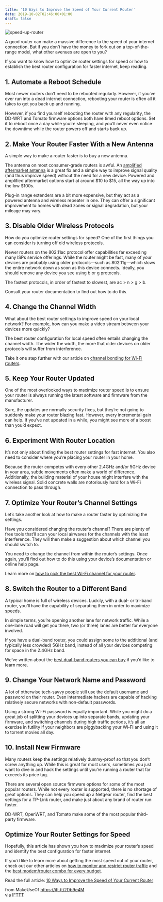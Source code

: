 ```yaml
---
title: '10 Ways to Improve the Speed of Your Current Router'
date: 2019-10-02T02:46:00+01:00
draft: false
---
```


![speed-up-router](https://static.makeuseof.com/wp-content/uploads/2015/06/speed-up-router.jpg)

A good router can make a massive difference to the speed of your internet connection. But if you don’t have the money to fork out on a top-of-the-range model, what other avenues are open to you?

If you want to know how to optimize router settings for speed or how to establish the best router configuration for faster internet, keep reading.

1\. Automate a Reboot Schedule
------------------------------

Most newer routers don’t need to be rebooted regularly. However, if you’ve ever run into a dead internet connection, rebooting your router is often all it takes to get you back up and running.

However, if you find yourself rebooting the router with any regularity, the DD-WRT and Tomato firmware options both have timed reboot options. Set it to reboot once a day while you’re sleeping, and you’ll never even notice the downtime while the router powers off and starts back up.

2\. Make Your Router Faster With a New Antenna
----------------------------------------------

A simple way to make a router faster is to buy a new antenna.

The antenna on most consumer-grade routers is awful. An [amplified aftermarket antenna](https://www.amazon.com/TECHTOO-Antenna-Connector-Wireless-Extender/dp/B00O0O0E8U) is a great fix and a simple way to improve signal quality (and thus improve speed) without the need for a new device. Powered and amplified aftermarket options start at around $10 to $15, all the way up into the low $100s.

Plug-in range extenders are a bit more expensive, but they act as a powered antenna and wireless repeater in one. They can offer a significant improvement to homes with dead zones or signal degradation, but your mileage may vary.

3\. Disable Older Wireless Protocols
------------------------------------

How do you optimize router settings for speed? One of the first things you can consider is turning off old wireless protocols.

Newer routers on the 802.11ac protocol offer capabilities far exceeding many ISPs service offerings. While the router might be fast, many of your devices are probably using older protocols—such as 802.11g—which slows the entire network down as soon as this device connects. Ideally, you should remove any device you see using b or g protocols.

The fastest protocols, in order of fastest to slowest, are ac > n > g > b.

Consult your router documentation to find out how to do this.

4\. Change the Channel Width
----------------------------

What about the best router settings to improve speed on your local network? For example, how can you make a video stream between your devices more quickly?

The best router configuration for local speed often entails changing the channel width. The wider the width, the more that older devices on older protocols will suffer from interference.

Take it one step further with our article on [channel bonding for Wi-Fi routers](//www.makeuseof.com/tag/internet-speed-channel-bonding/).

5\. Keep Your Router Updated
----------------------------

One of the most overlooked ways to maximize router speed is to ensure your router is always running the latest software and firmware from the manufacturer.

Sure, the updates are normally security fixes, but they’re not going to suddenly make your router blazing fast. However, every incremental gain can help. If you’ve not updated in a while, you might see more of a boost than you’d expect.

6\. Experiment With Router Location
-----------------------------------

It’s not only about finding the best router settings for fast internet. You also need to consider where you’re placing your router in your home.

Because the router competes with every other 2.4GHz and/or 5GHz device in your area, subtle movements often make a world of difference. Additionally, the building material of your house might interfere with the wireless signal. Solid concrete walls are notoriously hard for a Wi-Fi connection to pass through.

7\. Optimize Your Router’s Channel Settings
-------------------------------------------

Let’s take another look at how to make a router faster by optimizing the settings.

Have you considered changing the router’s channel? There are plenty of free tools that’ll scan your local airwaves for the channels with the least interference. They will then make a suggestion about which channel you should switch to.

You need to change the channel from within the router’s settings. Once again, you’ll find out how to do this using your device’s documentation or online help page.

Learn more on [how to pick the best Wi-Fi channel for your router](//www.makeuseof.com/tag/when-defaults-are-bad-how-to-pick-a-unique-wireless-channel-for-your-router/).

8\. Switch the Router to a Different Band
-----------------------------------------

A typical home is full of wireless devices. Luckily, with a dual- or tri-band router, you’ll have the capability of separating them in order to maximize speeds.

In simple terms, you’re opening another lane for network traffic. While a one-lane road will get you there, two (or three) lanes are better for everyone involved.

If you have a dual-band router, you could assign some to the additional (and typically less crowded) 5GHz band, instead of all your devices competing for space in the 2.4GHz band.

We’ve written about the [best dual-band routers you can buy](//www.makeuseof.com/tag/best-dual-band-router/) if you’d like to learn more.

9\. Change Your Network Name and Password
-----------------------------------------

A lot of otherwise tech-savvy people still use the default username and password on their router. Even intermediate hackers are capable of hacking relatively secure networks with non-default passwords.

Using a strong Wi-Fi password is equally important. While you might do a great job of splitting your devices up into separate bands, updating your firmware, and switching channels during high traffic periods, it’s all an exercise in futility if your neighbors are piggybacking your Wi-Fi and using it to torrent movies all day.

10\. Install New Firmware
-------------------------

Many routers keep the settings relatively dummy-proof so that you don’t screw anything up. While this is great for most users, sometimes you just want to dive in and hack the settings until you’re running a router that far exceeds its price tag.

There are several open source firmware options for some of the most popular routers. While not every router is supported, there is no shortage of great options. They can help you speed up a Netgear router, find the best settings for a TP-Link router, and make just about any brand of router run faster.

DD-WRT, OpenWRT, and Tomato make some of the most popular third-party firmware.

Optimize Your Router Settings for Speed
---------------------------------------

Hopefully, this article has shown you how to maximize your router’s speed and identify the best configuration for faster internet.

If you’d like to learn more about getting the most speed out of your router, check out our other articles on [how to monitor and restrict router traffic](//www.makeuseof.com/tag/4-ways-to-manage-your-kids-internet-use-with-your-router/) and the [best modem/router combo for every budget](//www.makeuseof.com/tag/best-routers-modems/).

Read the full article: [10 Ways to Improve the Speed of Your Current Router](https://www.makeuseof.com/tag/10-ways-to-improve-the-speed-of-your-current-router/)

  
  
from MakeUseOf https://ift.tt/2Db9e4M  
via [IFTTT](https://ifttt.com/?ref=da&site=blogger)